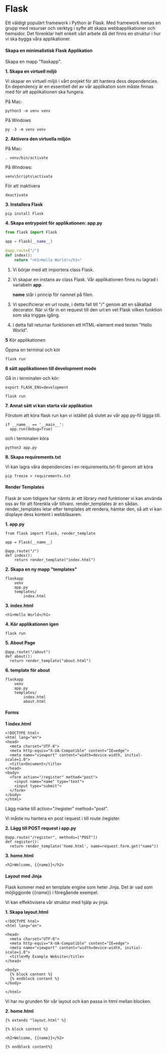 # Flask

Ett väldigt populärt framework i Python är Flask. Med framework menas en grupp med resurser och verktyg i syfte att skapa webbapplikationer och hemsidor. Det förenklar helt enkelt vårt arbete då det finns en struktur i hur vi ska bygga våra applikationer.

#### Skapa en minimalistisk Flask Applikation

Skapa en mapp "flaskapp". 

**1. Skapa en virtuell miljö** 

Vi skapar en virtuell miljö i vårt projekt för att hantera dess dependencies. En dependency är en essentiell del av vår applikation som måste finnas med för att applikationen ska fungera.

På Mac:

```
python3 -m venv venv
```

På Windows

```
py -3 -m venv venv
```

**2. Aktivera den virtuella miljön**

På Mac:

```
. venv/bin/activate
```

På Windows:

```
venv\Scripts\activate
```

För att inaktivera

```
deactivate
```

**3. Installera Flask**

```
pip install Flask
```

**4. Skapa entrypoint för applikationen: app.py**

```python
from flask import Flask

app = Flask(__name__)

@app.route("/")
def index():
    return "<h1>Hello World!</h1>"
```

1. Vi börjar med att importera class Flask.

2. Vi skapar en instans av class Flask. Vår applikationen finns nu lagrad i variabeln **app**.

   **__name__** står i princip för namnet på filen.

3. Vi specificierar en url route, i detta fall till "/" genom att en såkallad decorator. När vi får in en request till den url:en vet Flask vilken funktion som ska triggas igång.

4. I detta fall returnar funktionen ett HTML-element med texten "Hello World".

**5** Kör applikationen

Öppna en terminal och kör

```
flask run
```

**6 sätt applikationen till development mode**

Gå in i terminalen och kör:

```
export FLASK_ENV=development
```

```
flask run
```

**7. Annat sätt vi kan starta vår applikation**

Förutom att köra flask run kan vi istället på slutet av vår app.py-fil lägga till.

```
if __name__ == '__main__':
  app.run(debug=True)
```

och i terminalen köra

```
python3 app.py
```

**8. Skapa requirements.txt**

Vi kan lagra våra dependencies i en requirements.txt-fil genom att köra

```
pip freeze > requirements.txt
```



#### Render Templates

Flask är som tidigare har nämts är ett library med funktioner vi kan använda oss av för att förenkla vår tillvaro. render_templates är en sådan. render_templates letar efter templates att rendera, hämtar den, så att vi kan displaye dess kontent i webbläsaren.

**1. app.py**

```
from flask import Flask, render_template

app = Flask(__name__)

@app.route("/")
def index():
    return render_template("index.html")
```

**2. Skapa en ny mapp "templates"**

```
flaskapp
	venv
	app.py
	templates/
		index.html
```

**3. index.html**

```
<h1>Hello World</h1>
```

**4.  Kör applikationen igen**

```
flask run
```

**5. About Page**

```
@app.route("/about")
def about():
  return render_template("about.html")
```

**6. template för about**

```
flaskapp
	venv
	app.py
	templates/
		index.html
		about.html
```

#### Forms

**1 index.html**

```
<!DOCTYPE html>
<html lang="en">
<head>
  <meta charset="UTF-8">
  <meta http-equiv="X-UA-Compatible" content="IE=edge">
  <meta name="viewport" content="width=device-width, initial-scale=1.0">
  <title>Document</title>
</head>
<body>
  <form action="/register" method="post">
    <input name="name" type="text">
    <input type="submit">
  </form>
</body>
</html>
```

Lägg märke till action="/register" method="post".

Vi måste nu hantera en post request i till route /register.

**2. Lägg till POST request i app.py**

```
@app.route("/register", methods=["POST"])
def register():
  return render_template('home.html', name=request.form.get("name"))
```

**3. home.html**

```
<h2>Welcome, {{name}}</h2>
```

#### Layout med Jinja

Flask kommer med en template engine som heter Jinja. Det är vad som möjliggjorde {{name}} i föregående exempel.

Vi kan effektivisera vår struktur med hjälp av jinja.

**1. Skapa layout.html**

```
<!DOCTYPE html>
<html lang="en">

<head>
  <meta charset="UTF-8">
  <meta http-equiv="X-UA-Compatible" content="IE=edge">
  <meta name="viewport" content="width=device-width, initial-scale=1.0">
  <title>My Example Website</title>
</head>

<body>
  {% block content %}
  {% endblock content %}
</body>

</html>
```

Vi har nu grunden för vår layout och kan passa in html mellan blocken.

**2. home.html**

```
{% extends "layout.html" %}

{% block content %}

<h2>Welcome, {{name}}</h2>

{% endblock content%}
```

